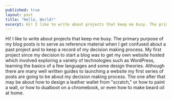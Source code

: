 ```yaml
---
published: true
layout: post
title: "Hello, World!"
excerpt: Hi! I like to write about projects that keep me busy. The primary purpose of my blog posts is to serve as reference material when I get confused about a past project and to keep a record of my decision making process.
---
```


Hi! I like to write about projects that keep me busy. The primary purpose of my blog posts is to serve as reference material when I get confused about a past project and to keep a record of my decision making process. My first project since my decision to start a blog was to get my own website hosted which involved exploring a variety of technologies such as WordPress, learning the basics of a few languages and some design theories. Although there are many well written guides to launching a website my first series of posts are going to be about my decision making process. The one after that may be about how to design a leather wallet from "scratch," or how to paint a wall, or how to dualboot on a chromebook, or even how to make beard oil at home. 

